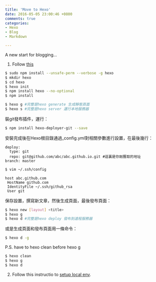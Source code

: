```yaml
---
title: 'Move to Hexo'
date: 2016-05-05 23:00:46 +0800
comments: true
categories: 
- Hexo
- Blog
- Markdown

---
```

A new start for blogging...

1. Follow [this](http://www.aprilzephyr.com/blog/07262015/%E5%B0%87Blog%E5%BE%9EOctopress%E9%81%B7%E7%A7%BB%E8%87%B3Hexo/)

``` bash
$ sudo npm install --unsafe-perm --verbose -g hexo
$ mkdir hexo
$ cd hexo
$ hexo init
$ npm install hexo --no-optional
$ npm install  

$ hexo g #完整是hexo generate 生成靜態頁面
$ hexo s #完整是hexo server 運行本地服務器
``` 

裝git發布插件，運行：  
``` bash
$ npm install hexo-deployer-git --save
``` 

安裝完成後在Hexo根目錄通過_config.yml對相關參數進行設置，在最後幾行：  
``` 
deploy:
  type: git
  repo: git@github.com/abc/abc.github.io.git #這裏是你剛獲取的地址
branch: master
``` 

``` bash
$ vim ~/.ssh/config
``` 
``` 
host abc.github.com
 HostName github.com
 IdentityFile ~/.ssh/github_rsa
 User git 
``` 

保存設置，撰寫新文章，然後生成頁面，最後發布頁面：  

``` bash
$ hexo new [layout] <title>
$ hexo g
$ hexo d #完整是hexo deploy 發布到遠程服務器
``` 

或是生成頁面和發布頁面用一條命令：  
``` bash
$ hexo d -g
``` 

P.S. have to hexo clean before hexo g
``` bash
$ hexo clean
$ hexo g
$ hexo d
``` 

2. Follow this instructio to [setup local env](https://wwssllabcd.github.io/blog/2014/12/22/how-to-install-hexo/#%E5%BB%BA%E7%AB%8B%E6%96%B0%E6%96%87%E7%AB%A0).


